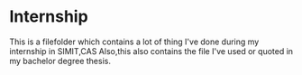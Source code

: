 # Internship
This is a filefolder which contains a lot of thing I've done during my internship in SIMIT,CAS
Also,this also contains the file I've used or quoted in my bachelor degree thesis.

